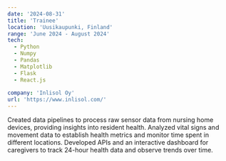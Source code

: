 ```yaml
---
date: '2024-08-31'
title: 'Trainee'
location: 'Uusikaupunki, Finland'
range: 'June 2024 - August 2024'
tech:
  - Python
  - Numpy
  - Pandas
  - Matplotlib
  - Flask
  - React.js
  
company: 'Inlisol Oy'
url: 'https://www.inlisol.com/'
---
```


Created data pipelines to process raw sensor data from nursing home devices, providing insights into resident health. Analyzed vital signs and movement data to establish health metrics and monitor time spent in different locations. Developed APIs and an interactive dashboard for caregivers to track 24-hour health data and observe trends over time.
